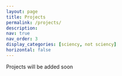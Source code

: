 ```yaml
---
layout: page
title: Projects
permalink: /projects/
description: 
nav: true
nav_order: 3
display_categories: [sciency, not sciency]
horizontal: false
---
```


Projects will be added soon
